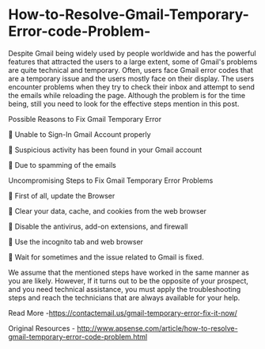 # How-to-Resolve-Gmail-Temporary-Error-code-Problem-

Despite Gmail being widely used by people worldwide and has the powerful features that attracted the users to a large extent, some of Gmail's problems are quite technical and temporary. Often, users face Gmail error codes that are a temporary issue and the users mostly face on their display. The users encounter problems when they try to check their inbox and attempt to send the emails while reloading the page. Although the problem is for the time being, still you need to look for the effective steps mention in this post.  

Possible Reasons to Fix Gmail Temporary Error

	Unable to Sign-In Gmail Account properly

	Suspicious activity has been found in your Gmail account

	Due to spamming of the emails

Uncompromising Steps to Fix Gmail Temporary Error Problems

	First of all, update the Browser

	Clear your data, cache, and cookies from the web browser

	Disable the antivirus, add-on extensions, and firewall

	Use the incognito tab and web browser

	Wait for sometimes and the issue related to Gmail is fixed. 

We assume that the mentioned steps have worked in the same manner as you are likely. However, If it turns out to be the opposite of your prospect, and you need technical assistance, you must apply the troubleshooting steps and reach the technicians that are always available for your help. 

Read More -https://contactemail.us/gmail-temporary-error-fix-it-now/


Original Resources  - http://www.apsense.com/article/how-to-resolve-gmail-temporary-error-code-problem.html

